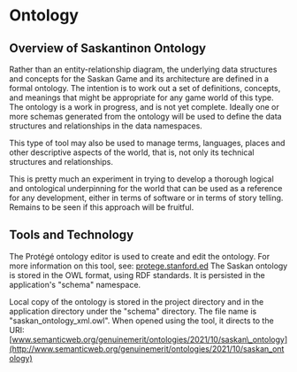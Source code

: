 # Ontology

## Overview of Saskantinon Ontology

Rather than an entity-relationship diagram, the underlying data structures and concepts for the Saskan Game and its architecture are defined in a formal ontology. The intention is to work out a set of definitions, concepts, and meanings that might be appropriate for any game world of this type. The ontology is a work in progress, and is not yet complete.
 Ideally one or more schemas generated from the ontology will be used to define the data structures and relationships in the data namespaces.

This type of tool may also be used to manage terms, languages, places and other descriptive aspects of the world, that is, not only its technical structures and relationships. 

This is pretty much an experiment in trying to develop a thorough logical and ontological underpinning for the world that can be used as a reference for any development, either in terms of software or in terms of story telling. Remains to be seen if this approach will be fruitful.


## Tools and Technology

The Protégé ontology editor is used to create and edit the ontology. For more information on this tool, see: [protege.stanford.ed](https://protege.stanford.ed) The Saskan ontology is stored in the OWL format, using RDF standards. It is persisted in the application's "schema" namespace.

Local copy of the ontology is stored in the project directory and in the application directory under the "schema" directory. The file name is "saskan\_ontology\_xml.owl". When opened using the tool, it directs to the URI: [www.semanticweb.org/genuinemerit/ontologies/2021/10/saskan\_ontology](http://www.semanticweb.org/genuinemerit/ontologies/2021/10/saskan_ontology)

